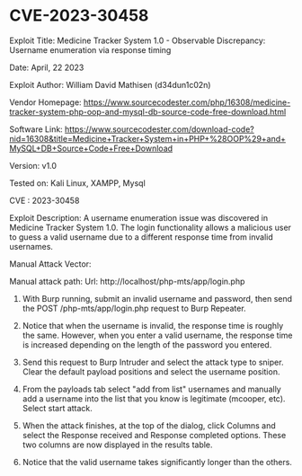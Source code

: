 # CVE-2023-30458
Exploit Title: Medicine Tracker System 1.0 - Observable Discrepancy: Username enumeration via response timing

Date: April, 22 2023

Exploit Author: William David Mathisen (d34dun1c02n)

Vendor Homepage: https://www.sourcecodester.com/php/16308/medicine-tracker-system-php-oop-and-mysql-db-source-code-free-download.html

Software Link: https://www.sourcecodester.com/download-code?nid=16308&title=Medicine+Tracker+System+in+PHP+%28OOP%29+and+MySQL+DB+Source+Code+Free+Download

Version: v1.0

Tested on: Kali Linux, XAMPP, Mysql

CVE : 2023-30458

Exploit Description:
A username enumeration issue was discovered in Medicine Tracker System 1.0. The login functionality allows a malicious user to guess a valid username due to a different response time from invalid usernames.

Manual Attack Vector:

Manual attack path: Url: http://localhost/php-mts/app/login.php

1. With Burp running, submit an invalid username and password, then send the POST /php-mts/app/login.php request to Burp Repeater.

2. Notice that when the username is invalid, the response time is roughly the same. However, when you enter a valid username, the response time is increased depending on the length of the password you entered.

3. Send this request to Burp Intruder and select the attack type to sniper. Clear the default payload positions and select the username position.

4. From the payloads tab select "add from list" usernames and manually add a username into the list that you know is legitimate (mcooper, etc). Select start attack.

5. When the attack finishes, at the top of the dialog, click Columns and select the Response received and Response completed options. These two columns are now displayed in the results table.

6. Notice that the valid username takes significantly longer than the others.
